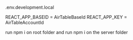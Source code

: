 .env.development.local

REACT_APP_BASEID = AirTableBaseId
REACT_APP_KEY = AirTableAccountId

run npm i on root folder
and run npm i on the server folder